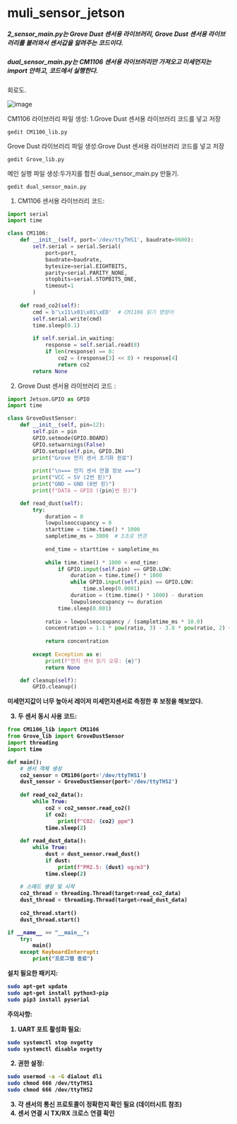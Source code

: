 # muli_sensor_jetson
##### 2_sensor_main.py는 Grove Dust 센서용 라이브러리, Grove Dust 센서용 라이브러리를 불러와서 센서갑을 알려주는 코드이다.
##### dual_sensor_main.py는  CM1106 센서용 라이브러리만 가져오고 미세먼지는 import 안하고, 코드에서 실행한다. 
회로도.

![image](https://github.com/user-attachments/assets/90e21600-0440-4c88-a5b9-b8f9794743b0)



CM1106 라이브러리 파일 생성:  1.Grove Dust 센서용 라이브러리 코드를 넣고 저장
```
gedit CM1106_lib.py
```
Grove Dust 라이브러리 파일 생성:Grove Dust 센서용 라이브러리 코드를 넣고 저장
```
gedit Grove_lib.py
```
메인 실행 파일 생성:두가지를 합친 dual_sensor_main.py 만들기.
```
gedit dual_sensor_main.py
```

1. CM1106 센서용 라이브러리 코드:
```python
import serial
import time

class CM1106:
    def __init__(self, port='/dev/ttyTHS1', baudrate=9600):
        self.serial = serial.Serial(
            port=port,
            baudrate=baudrate,
            bytesize=serial.EIGHTBITS,
            parity=serial.PARITY_NONE,
            stopbits=serial.STOPBITS_ONE,
            timeout=1
        )
    
    def read_co2(self):
        cmd = b'\x11\x01\x01\xED'  # CM1106 읽기 명령어
        self.serial.write(cmd)
        time.sleep(0.1)
        
        if self.serial.in_waiting:
            response = self.serial.read(8)
            if len(response) == 8:
                co2 = (response[3] << 8) + response[4]
                return co2
        return None
```

2. Grove Dust 센서용 라이브러리 코드 :
```python
import Jetson.GPIO as GPIO
import time

class GroveDustSensor:
    def __init__(self, pin=12):
        self.pin = pin
        GPIO.setmode(GPIO.BOARD)
        GPIO.setwarnings(False)
        GPIO.setup(self.pin, GPIO.IN)
        print("Grove 먼지 센서 초기화 완료")
        
        print("\n=== 먼지 센서 연결 정보 ===")
        print("VCC → 5V (2번 핀)")
        print("GND → GND (6번 핀)")
        print(f"DATA → GPIO ({pin}번 핀)")

    def read_dust(self):
        try:
            duration = 0
            lowpulseoccupancy = 0
            starttime = time.time() * 1000
            sampletime_ms = 3000  # 3초로 변경
            
            end_time = starttime + sampletime_ms
            
            while time.time() * 1000 < end_time:
                if GPIO.input(self.pin) == GPIO.LOW:
                    duration = time.time() * 1000
                    while GPIO.input(self.pin) == GPIO.LOW:
                        time.sleep(0.0001)
                    duration = (time.time() * 1000) - duration
                    lowpulseoccupancy += duration
                time.sleep(0.001)
            
            ratio = lowpulseoccupancy / (sampletime_ms * 10.0)
            concentration = 1.1 * pow(ratio, 3) - 3.8 * pow(ratio, 2) + 520 * ratio + 0.62
            
            return concentration
                
        except Exception as e:
            print(f"먼지 센서 읽기 오류: {e}")
            return None

    def cleanup(self):
        GPIO.cleanup()
```
<b> 미세먼지값이 너무 높아서 레이저 미세먼지센서로 측정한 후 보정을 해보았다. 

3. 두 센서 동시 사용 코드:
```python
from CM1106_lib import CM1106
from Grove_lib import GroveDustSensor
import threading
import time

def main():
    # 센서 객체 생성
    co2_sensor = CM1106(port='/dev/ttyTHS1')
    dust_sensor = GroveDustSensor(port='/dev/ttyTHS2')
    
    def read_co2_data():
        while True:
            co2 = co2_sensor.read_co2()
            if co2:
                print(f"CO2: {co2} ppm")
            time.sleep(2)
    
    def read_dust_data():
        while True:
            dust = dust_sensor.read_dust()
            if dust:
                print(f"PM2.5: {dust} ug/m3")
            time.sleep(2)
    
    # 스레드 생성 및 시작
    co2_thread = threading.Thread(target=read_co2_data)
    dust_thread = threading.Thread(target=read_dust_data)
    
    co2_thread.start()
    dust_thread.start()

if __name__ == "__main__":
    try:
        main()
    except KeyboardInterrupt:
        print("프로그램 종료")
```

설치 필요한 패키지:
```bash
sudo apt-get update
sudo apt-get install python3-pip
sudo pip3 install pyserial
```

주의사항:
1. UART 포트 활성화 필요:
```bash
sudo systemctl stop nvgetty
sudo systemctl disable nvgetty
```

2. 권한 설정:
```bash
sudo usermod -a -G dialout dli
sudo chmod 666 /dev/ttyTHS1
sudo chmod 666 /dev/ttyTHS2
```

3. 각 센서의 통신 프로토콜이 정확한지 확인 필요 (데이터시트 참조)
4. 센서 연결 시 TX/RX 크로스 연결 확인

